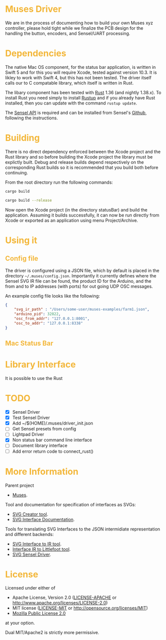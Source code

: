 
# <span style="color:#F3B73B">Muses Driver</span>

We are in the process of documenting how to build your own Muses xyz controller, please hold tight while we 
finalize the PCB design for the handling the button, encoders, and Sensel/UART processing.

#  <span style="color:#F3B73B">Dependencies</span>

The native Mac OS component, for the status bar application, is written in Swift 5 and for this you will require Xcode, tested against version 10.3. It is likley to work with Swift 4, but this has not been tested. The driver itself calls our to C compatable library, which itself is written in Rust.

The libary component has been tested with [Rust](https://www.rust-lang.org/) 1.36 (and nightly 1.38.x). To install Rust you need simply to install
[Rustup](https://rustup.rs/) and if you already have Rust installed, then you can update with the command ```rustup update```.

The [Sensel API](https://guide.sensel.com/api/) is required and can be installed from Sensel's [Github](https://github.com/sensel/sensel-api), following the instructions. 

#  <span style="color:#F3B73B">Building</span>

There is no direct dependency enforced between the Xcode project and the Rust
library and so before building the Xcode project the library must be explictly
built. Debug and release builds depend respectively on the corresponding Rust
builds so it is recommended that you build both before continuing. 

From the root directory run the following commands:

```bash
cargo build
```

```bash
cargo build --release
```

Now open the Xcode project (in the directory statusBar) and build the application. Assuming it builds successfully, it can now be run directly from Xcode or exported as an application using menu Project/Archive.

#  <span style="color:#F3B73B">Using it</span>

## <span style="color:#F3B73B">Config file</span>

The driver is configured using a JSON file, which by default is placed in the directory ```~/.muses/config.json```. Importantly it currently defines where
the Sensel SVG IR file can be found, the product ID for the Arduino, and 
the from and to IP addresses (with ports) for out going UDP OSC messages.

An example config file looks like the following:

```json
{
    "svg_ir_path" : "/Users/some-user/muses-examples/farm1.json",
    "arduino_pid": 32822,
    "osc_from_addr": "127.0.0.1:8001",
    "osc_to_addr": "127.0.0.1:8338"
}
```

## <span style="color:#F3B73B">Mac Status Bar</span>

# <span style="color:#F3B73B">Library Interface</span>

It is possible to use the Rust

# <span style="color:#F3B73B">TODO</span>

- [X] Sensel Driver
- [X] Test Sensel Driver
- [X] Add ~/$(HOME)/.muses/driver_init.json
- [ ] Get Sensel presets from config
- [ ] Lightpad Driver
- [X] Non status bar command line interface
- [ ] Document library interface
- [ ] Add error return code to connect_rust()

#  <span style="color:#F3B73B">More Information</span>

Parent project

   - [Muses](https://muses-dmi.github.io/).

Tool and documentation for specification of interfaces as SVGs:

   - [SVG Creator tool](https://github.com/muses-dmi/svg-creator).
   - [SVG Interface Documentation](https://github.com/muses-dmi/svg-creator/blob/master/docs/interfaces.md).

Tools for translating SVG Interfaces to the JSON intermidiate representation and different backends:

   - [SVG Interface to IR tool](https://github.com/muses-dmi/svg_interface).
   - [Interface IR to Littlefoot tool](https://github.com/muses-dmi/svg-littlefoot).
   - [SVG Sensel Driver](https://github.com/muses-dmi/sensel_osc).

#  <span style="color:#F3B73B">License</span>

Licensed under either of

 * Apache License, Version 2.0 ([LICENSE-APACHE](LICENSE-APACHE) or http://www.apache.org/licenses/LICENSE-2.0)
 * MIT license ([LICENSE-MIT](LICENSE-MIT) or http://opensource.org/licenses/MIT)
 * [Mozilla Public License 2.0](https://www.mozilla.org/en-US/MPL/2.0/)

at your option.

Dual MIT/Apache2 is strictly more permissive.